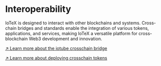 # Interoperability

IoTeX is designed to interact with other blockchains and systems. Cross-chain bridges and standards enable the integration of various tokens, applications, and services, making IoTeX a versatile platform for cross-blockchain Web3 development and innovation.

[↗ Learn more about the iotube crosschain bridge](../../../ecosystem/iotube-bridge.md)

[↗ Learn more about deploying crosschain tokens](broken-reference)
